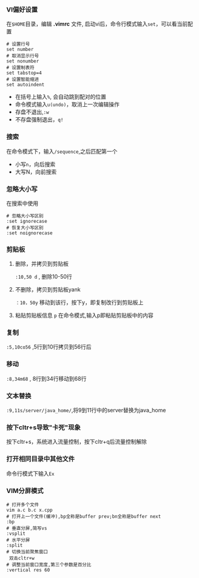 ### VI偏好设置

在`$HOME`目录，编辑 **.vimrc** 文件, 启动vi后，命令行模式输入`set`，可以看当前配置
```shell
# 设置行号
set number
# 取消显示行号 
set nonumber
# 设置制表符
set tabstop=4
# 设置智能缩进
set autoindent
```
* 在括号上输入`%`, 会自动跳到配对的位置
* 命令模式输入`u(undo)`，取消上一次编辑操作
* 存盘不退出,`:w`
* 不存盘强制退出，`q!`

### 搜索
在命令模式下，输入`/sequence`,之后匹配第一个
* 小写`n`，向后搜索
* 大写N，向前搜索
### 忽略大小写
在搜索中使用
```shell
# 忽略大小写区别
:set ignorecase
# 恢复大小写区别
:set noignorecase
```

### 剪贴板

1. 删除，并拷贝到剪贴板

   `:10,50 d` ,  删除10-50行

2. 不删除，拷贝到剪贴板yank

   `：10，50y`
   移动到该行，按下y，即复制改行到剪贴板上

3. 粘贴剪贴板信息
   `p`
   在命令模式,输入p即粘贴剪贴板中的内容


### 复制

`:5,10co56` ,5行到10行拷贝到56行后

### 移动

`:8,34m68` , 8行到34行移动到68行
### 文本替换
`:9,11s/server/java_home/`,将9到11行中的server替换为java_home

### 按下cltr+s导致"卡死"现象

按下cltr+s，系统进入流量控制，按下cltr+q后流量控制解除
### 打开相同目录中其他文件
命令行模式下输入`Ex`

### VIM分屏模式
```shell
# 打开多个文件
vim a.c b.c x.cpp
# 打开上一个文件(缓冲),bp全称是buffer prev;bn全称是buffer next
:bp
# 垂直分屏,简写vs
:vsplit
# 水平分屏
:split
# 切换当前聚焦窗口
 双击cltr+w
# 调整当前窗口宽度,第三个参数是百分比
:vertical res 60
```

